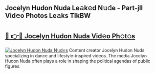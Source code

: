 ## Jocelyn Hudon Nuda Le𝚊k𝚎d N𝚞𝚍e - Part-jIl Vid𝚎o Photos Le𝚊ks TIkBW

# <h2><a href="http://fbdg06.evod.top/?m=Jocelyn+Hudon+Nuda">🔗 👉🔴 Jocelyn Hudon Nuda Vid𝚎o Ph𝚘t𝚘s</a></h2>

[![Jocelyn Hudon Nuda N𝚞d𝚎s](https://i.imgur.com/8V9OHl7.gif)](http://fbdg06.evod.top/?m=Jocelyn+Hudon+Nuda)
Content creator Jocelyn Hudon Nuda specializing in dance and lifestyle-inspired videos. The media Jocelyn Hudon Nuda often plays a role in shaping the political agendas of public figures. 

